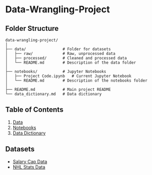 # Data-Wrangling-Project

## Folder Structure
```
data-wrangling-project/
│
├── data/                # Folder for datasets
│   ├── raw/             # Raw, unprocessed data
│   ├── processed/       # Cleaned and processed data
│   └── README.md        # Description of the data folder
│
├── notebooks/           # Jupyter Notebooks
│   ├── Project Code.ipynb   # Current Jupyter Notebook
│   └── README.md        # Description of the notebooks folder
│
├── README.md            # Main project README
└── data_dictionary.md   # Data dictionary
```


## Table of Contents
1. [Data](data/README.md)
2. [Notebooks](Notebook/README.md)
3. [Data Dictionary](data_dictionary.md)

## Datasets
- [Salary Cap Data](https://www.spotrac.com/nhl/cap)
- [NHL Stats Data](https://www.nhl.com/stats/teams?aggregate=0&reportType=season&seasonFrom=20112012&seasonTo=20232024&gameType=2&sort=a_seasonId&page=0&pageSize=50)
